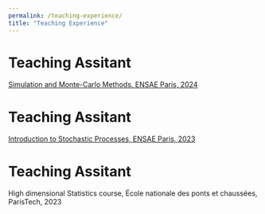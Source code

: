 ```yaml
---
permalink: /teaching-experience/
title: "Teaching Experience"
---
```




Teaching Assitant
====
[Simulation and Monte-Carlo Methods, ENSAE Paris, 2024](https://www.ensae.fr/en/courses/328-simulation-and-monte-carlo-methods)


Teaching Assitant
====
[Introduction to Stochastic Processes, ENSAE Paris, 2023](https://www.ensae.fr/en/courses/269)


Teaching Assitant
====
High dimensional Statistics course, École nationale des ponts et chaussées, ParisTech, 2023
